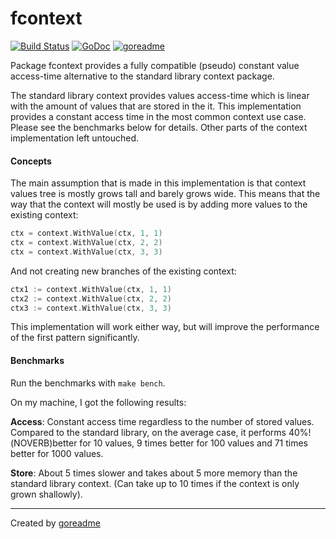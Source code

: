 # fcontext

[![Build Status](https://travis-ci.org/posener/fcontext.svg?branch=master)](https://travis-ci.org/posener/fcontext)
[![GoDoc](https://godoc.org/github.com/posener/fcontext?status.svg)](http://godoc.org/github.com/posener/fcontext)
[![goreadme](https://goreadme.herokuapp.com/badge/posener/fcontext.svg)](https://goreadme.herokuapp.com)

Package fcontext provides a fully compatible (pseudo) constant
value access-time alternative to the standard library context
package.

The standard library context provides values access-time which
is linear with the amount of values that are stored in the
it. This implementation provides a constant access time in the
most common context use case. Please see the benchmarks
below for details. Other parts of the context implementation
left untouched.

#### Concepts

The main assumption that is made in this implementation is that
context values tree is mostly grows tall and barely grows wide.
This means that the way that the context will mostly be used is
by adding more values to the existing context:

```go
ctx = context.WithValue(ctx, 1, 1)
ctx = context.WithValue(ctx, 2, 2)
ctx = context.WithValue(ctx, 3, 3)
```

And not creating new branches of the existing context:

```go
ctx1 := context.WithValue(ctx, 1, 1)
ctx2 := context.WithValue(ctx, 2, 2)
ctx3 := context.WithValue(ctx, 3, 3)
```

This implementation will work either way, but will improve the
performance of the first pattern significantly.

#### Benchmarks

Run the benchmarks with `make bench`.

On my machine, I got the following results:

**Access**: Constant access time regardless to the number of stored
values. Compared to the standard library, on the average case, it
performs 40%!(NOVERB)better for 10 values, 9 times better for 100 values
and 71 times better for 1000 values.

**Store**: About 5 times slower and takes about 5 more memory than
the standard library context. (Can take up to 10 times if the
context is only grown shallowly).


---

Created by [goreadme](https://github.com/apps/goreadme)
